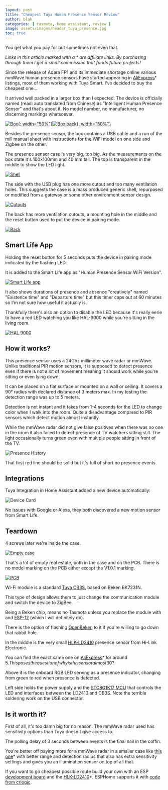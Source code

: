 ```yaml
---
layout: post
title: "Cheapest Tuya Human Presence Sensor Review"
author: blak
categories: [ tasmota, home assistant, review ]
image: assets/images/header_tuya_presence.jpg
toc: true
---
```


You get what you pay for but sometimes not even that.

_Links in this article marked with a * are affiliate links. By purchasing through them I get a small commission that funds future projects!_

Since the release of Aqara FP1 and its immediate shortage online various mmWave human presence sensors have started appearing in [AliExpress](https://best.aliexpress.com/?lan=en&aff_fcid=9872e151f8664fad9910fe05d1ed73e4-1662142118003-01336-_DC4TnYr&tt=CPS_NORMAL&aff_fsk=_DC4TnYr&aff_platform=portals-tool&sk=_DC4TnYr&aff_trace_key=9872e151f8664fad9910fe05d1ed73e4-1662142118003-01336-_DC4TnYr&terminal_id=3f8c776975fd455ba956809c02d71a91)* listings, most of them working with Tuya Smart. I've decided to buy the cheapest one...

It arrived well packed in a larger box than I expected. The device is officially named (read: auto translated from Chinese) as "Intelligent Human Presence Sensor" and that's about it. No model number, no manufacturer, no discerning markings whatsoever.

[![Box](/assets/images/tuya_presence/box.jpg){: width="50%"}](/assets/images/tuya_presence/box.jpg)[![Box back](/assets/images/tuya_presence/box_back.jpg){: width="50%"}](/assets/images/tuya_presence/box_back.jpg)

Besides the presence sensor, the box contains a USB cable and a run of the mill manual sheet with instructions for the WiFi model on one side and Zigbee on the other.

The presence sensor case is very big, too big. As the measurements on the box state it's 100x100mm and 40 mm tall. The top is transparent in the middle to show the LED light.

[![Shell](/assets/images/tuya_presence/shell.jpg)](/assets/images/tuya_presence/shell.jpg)

The side with the USB plug has one more cutout and too many ventilation holes. This suggests the case is a mass produced generic shell, repurposed or modified from a gateway or some other environment sensor design.

[![Cutouts](/assets/images/tuya_presence/cutouts.jpg)](/assets/images/tuya_presence/cutouts.jpg)

The back has more ventilation cutouts, a mounting hole in the middle and the reset button used to put the device in pairing mode.

[![Back](/assets/images/tuya_presence/back.jpg)](/assets/images/tuya_presence/back.jpg)

## Smart Life App

Holding the reset button for 5 seconds puts the device in pairing mode indicated by the flashing LED.

It is added to the Smart Life app as "Human Presence Sensor WiFi Version".

[![Smart Life app](/assets/images/tuya_presence/app.jpg)](/assets/images/tuya_presence/app.jpg)

It also shows durations of presence and absence "creatively" named "Existence time" and "Departure time" but this timer caps out at 60 minutes so I'm not sure how useful it actually is.

Thankfully there's also an option to disable the LED because it's really eerie to have a red LED watching you like HAL-9000 while you're sitting in the living room.

[![HAL 9000](/assets/images/tuya_presence/hal9000.jpg)](/assets/images/tuya_presence/hal9000.jpg)

## How it works?

This presence sensor uses a 24Ghz millimeter wave radar or mmWave. Unlike traditional PIR motion sensors, it is supposed to detect presence even if there is not a lot of movement meaning it should work while you're sitting or even lying down.

It can be placed on a flat surface or mounted on a wall or ceiling. It covers a 90° radius with declared distance of 3 meters max. In my testing the detection range was up to 5 meters.

Detection is not instant and it takes from 1-4 seconds for the LED to change color when I walk into the room. Quite a disadvantage compared to PIR sensors which detect motion almost instantly.

While the mmWave radar did not give false positives when there was no one in the room it also failed to detect presence of TV watchers sitting still. The light occasionally turns green even with multiple people sitting in front of the TV.

![Presence History](/assets/images/tuya_presence/presence_history.jpg)

That first red line should be solid but it's full of short no presence events. 

## Integrations

Tuya Integration in Home Assistant added a new device automatically:

![Device Card](/assets/images/tuya_presence/ha_device_card.jpg)

No issues with Google or Alexa, they both discovered a new motion sensor from Smart Life.

## Teardown

4 screws later we're inside the case.

[![Empty case](/assets/images/tuya_presence/empty_case.jpg)](/assets/images/tuya_presence/empty_case.jpg)

That's a lot of empty real estate, both in the case and on the PCB. There is no model marking on the PCB either except the V1.0.1 marking.

[![PCB](/assets/images/tuya_presence/pcb.jpg)](/assets/images/tuya_presence/pcb.jpg)

Wi-Fi module is a standard [Tuya CB3S](https://developer.tuya.com/en/docs/iot/cb3s?id=Kai94mec0s076), based on Beken BK7231N.

This type of design allows them to just change the communication module and switch the device to ZigBee.

Being a Beken chip, means no Tasmota unless you replace the module with and [ESP-12](https://templates.blakadder.com/ESP-12) (which I will definitely do).

There is the option of flashing [OpenBeken](https://github.com/openshwprojects/OpenBK7231T_App) to it if you're willing to go down that rabbit hole.

In the middle is the very small [HLK-LD2410](https://github.com/ESPresense/ESPresense/files/9189632/HLK-LD2410.user.manual.V1.02.pdf) presence sensor from Hi-Link Electronic.

You can find the exact same one on [AliExpress](https://s.click.aliexpress.com/e/_DB0VZ7V)* for around 5$. This poses the question of why is this sensor almost 30$?

Above it is the onboard RGB LED serving as a presence indicator, changing from green to red when presence is detected.

Left side holds the power supply and the [STC8G1K17 MCU](http://www.stcmicro.com/stc/stc8g1k08.html) that controls the LED and interfaces between the LD2410 and CB3S. Note the terrible soldering work on the USB connector.

## Is it worth it?

First of all, it's too damn big for no reason. The mmWave radar used has sensitivity options than Tuya doesn't give access to.

The polling delay of 3 seconds between events is the final nail in the coffin.

You're better off paying more for a mmWave radar in a smaller case like [this one](https://s.click.aliexpress.com/e/_DDtdmKR)* with better range and detection radius that also has extra sensitivity settings and gives you an illumination sensor on top of all that.

If you want to go cheapest possible route build your own with an ESP [development board](https://templates.blakadder.com/diy#development_board) and the [HLK-LD2410](https://s.click.aliexpress.com/e/_DB0VZ7V)*. ESPHome supports it with [code from crlogic](https://community.home-assistant.io/t/mmwave-wars-one-sensor-module-to-rule-them-all/453260/2).

